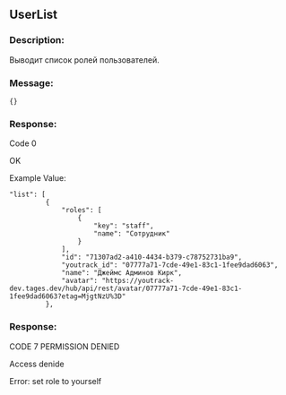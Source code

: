## UserList

### Description:
Выводит список ролей пользователей. 


### Message:
``` {} ```


### Response:

Code 0

OK

Example Value:

   ```
   "list": [
            {
                "roles": [
                    {
                        "key": "staff",
                        "name": "Сотрудник"
                    }
                ],
                "id": "71307ad2-a410-4434-b379-c78752731ba9",
                "youtrack_id": "07777a71-7cde-49e1-83c1-1fee9dad6063",
                "name": "Джеймс Админов Кирк",
                "avatar": "https://youtrack-dev.tages.dev/hub/api/rest/avatar/07777a71-7cde-49e1-83c1-1fee9dad6063?etag=MjgtNzU%3D"
            },
```

### Response:

CODE 7 PERMISSION DENIED

Access denide

Error: set role to yourself
